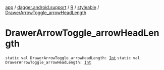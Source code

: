 [app](../../../index.md) / [dagger.android.support](../../index.md) / [R](../index.md) / [styleable](index.md) / [DrawerArrowToggle_arrowHeadLength](./-drawer-arrow-toggle_arrow-head-length.md)

# DrawerArrowToggle_arrowHeadLength

`static val DrawerArrowToggle_arrowHeadLength: `[`Int`](https://kotlinlang.org/api/latest/jvm/stdlib/kotlin/-int/index.html)
`static val DrawerArrowToggle_arrowHeadLength: `[`Int`](https://kotlinlang.org/api/latest/jvm/stdlib/kotlin/-int/index.html)